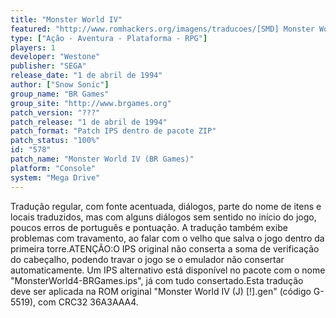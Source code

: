 ```yaml
---
title: "Monster World IV"
featured: "http://www.romhackers.org/imagens/traducoes/[SMD] Monster World IV - BR Games - 1.png"
type: ["Ação - Aventura - Plataforma - RPG"]
players: 1
developer: "Westone"
publisher: "SEGA"
release_date: "1 de abril de 1994"
author: ["Snow Sonic"]
group_name: "BR Games"
group_site: "http://www.brgames.org"
patch_version: "???"
patch_release: "1 de abril de 1994"
patch_format: "Patch IPS dentro de pacote ZIP"
patch_status: "100%"
id: "578"
patch_name: "Monster World IV (BR Games)"
platform: "Console"
system: "Mega Drive"
---
```


Tradução regular, com fonte acentuada, diálogos, parte do nome de itens e locais traduzidos, mas com alguns diálogos sem sentido no início do jogo, poucos erros de português e pontuação. A tradução também exibe problemas com travamento, ao falar com o velho que salva o jogo dentro da primeira torre.ATENÇÃO:O IPS original não conserta a soma de verificação do cabeçalho, podendo travar o jogo se o emulador não consertar automaticamente. Um IPS alternativo está disponível no pacote com o nome "MonsterWorld4-BRGames.ips", já com tudo consertado.Esta tradução deve ser aplicada na ROM original "Monster World IV (J) [!].gen" (código G-5519), com CRC32 36A3AAA4.